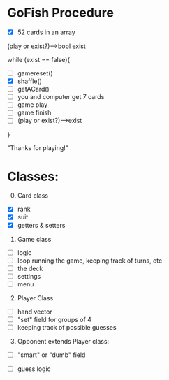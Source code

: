 # GoFish Procedure

-[x] 52 cards in an array

(play or exist?)-->bool exist

while (exist == false){

- [ ] gamereset() 
- [x] shaffle()
- [ ] getACard()
- [ ] you and computer get 7 cards
- [ ] game play
- [ ] game finish
- [ ] (play or exist?)-->exist

}

"Thanks for playing!"


# Classes:
0. Card class
- [x] rank
- [x] suit
- [x] getters & setters

1. Game class
- [ ] logic
- [ ] loop running the game, keeping track of turns, etc
- [ ] the deck
- [ ] settings
- [ ] menu
       
2. Player Class:
- [ ] hand vector
- [ ] "set" field for groups of 4 
- [ ] keeping track of possible guesses
        
3. Opponent extends Player class:
- [ ] "smart" or "dumb" field
- [ ] guess logic
         
         
